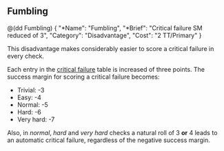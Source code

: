 ## Fumbling

@(dd Fumbling)
{ 
  "*Name": "Fumbling",
  "*Brief": "Critical failure SM reduced of 3",
  "Category": "Disadvantage",
  "Cost": "2 TT/Primary"
}

This disadvantage makes considerably easier to score a critical failure
in every check.

Each entry in the [critical failure]($RulebookAddress#critical-results) 
table is increased of three points. The success margin for scoring
a critical failure becomes:

* Trivial: -3
* Easy: -4
* Normal: -5
* Hard: -6
* Very hard: -7

Also, in *normal*, *hard* and *very hard* checks a natural roll of 3 **or** 4 leads to 
an automatic critical failure, regardless of the negative success margin.

